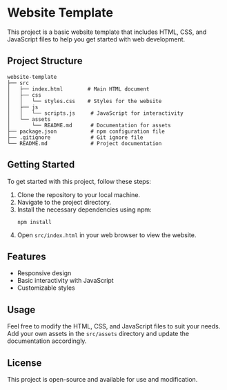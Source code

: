 # Website Template

This project is a basic website template that includes HTML, CSS, and JavaScript files to help you get started with web development.

## Project Structure

```
website-template
├── src
│   ├── index.html        # Main HTML document
│   ├── css
│   │   └── styles.css    # Styles for the website
│   ├── js
│   │   └── scripts.js     # JavaScript for interactivity
│   └── assets
│       └── README.md      # Documentation for assets
├── package.json           # npm configuration file
├── .gitignore             # Git ignore file
└── README.md              # Project documentation
```

## Getting Started

To get started with this project, follow these steps:

1. Clone the repository to your local machine.
2. Navigate to the project directory.
3. Install the necessary dependencies using npm:
   ```
   npm install
   ```
4. Open `src/index.html` in your web browser to view the website.

## Features

- Responsive design
- Basic interactivity with JavaScript
- Customizable styles

## Usage

Feel free to modify the HTML, CSS, and JavaScript files to suit your needs. Add your own assets in the `src/assets` directory and update the documentation accordingly.

## License

This project is open-source and available for use and modification.